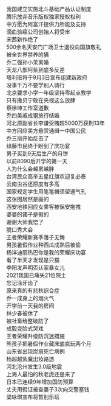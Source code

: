 我国建立实施北斗基础产品认证制度  
腾讯放弃音乐版权独家授权权利  
中方愿为阿富汗提供力所能及支持  
滴血验癌公司创始人将受审  
宋茜新作绝了  
500余名天安门广场卫士退役向国旗敬礼  
被全世界禁养的猫  
乔二强孙小茉离婚  
天龙八部阿紫到底多反差  
塔利班将于9月3日宣布组建新政府  
没事千万不要学别人骑行  
北京要求小学一年级坚持零起点教学  
只有撒贝宁敢在央视这么放肆  
蔡徐坤工作室道歉  
乔四美戚成钢旅行结婚  
河北原副省长李谦受贿超5000万获刑13年  
中方回应美方悬赏通缉一中国公民  
乔三丽开始反击了  
绿藤市民终于盼到了庆功宴  
男子买到9天后生产的月饼  
以前8090后开学的第一天  
人为什么会越累越胖  
台湾民众高举五星红旗欢迎复必泰  
云南虫谷还原度有多高  
国家规定学生用笔笔帽须留通气孔  
这张图居然是画的  
西安地铁回应女乘客被保安拖拽  
婆婆的镯子是假的  
谢谢大师我悟了  
脱口秀大会  
王者荣耀新赛季落子无悔  
男孩暑假作业种西瓜成熟后被偷  
杨洋迪丽热巴你是我的荣耀庆功宴  
看了半天才发现是只猫  
李阳发声明否认家暴女儿  
2021我国已痛失21位院士  
忘记涂牙齿了  
原来真的有悲秋综合症  
乔一成身上的烟火气  
开学前一天我的房间  
林少春被休了  
被社畜给整破防了  
成毅变脸式哭戏  
王者荣耀升级防沉迷措施  
熊孩子把暑假作业藏床底疯玩两个月  
山东省出现炭疽死亡病例  
杨超越紫魔出妆路透  
河北沧州发生3.0级地震  
上海人最怕的秋老虎还是来了  
日本已连续9年增加国防预算  
丈夫用假证被查妻子3次向交警塞钱  
梁咏琪宣布将暂别乐坛  
